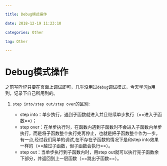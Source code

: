 ```yaml
---

title: Debug模式操作

date: 2018-12-19 11:23:10

categories: Other

tag: Other

---
```


# Debug模式操作

之前写PHP只要在页面上调试即可，几乎没用过`debug`调试模式，今天学习js用到，记录下自己所用到的。

1. `step into/step out/step over`的区别:

   * step into：单步执行，遇到子函数就进入并且继续单步执行（==进入子函数==）；
   * step over：在单步执行时，在函数内遇到子函数时不会进入子函数内单步执行，而是将子函数整个执行完再停止，也就是把子函数整个作为一步。有一点,经过我们简单的调试,在不存在子函数的情况下是和step into效果一样的（==越过子函数，但子函数会执行==）。
   * step out：当单步执行到子函数内时，用step out就可以执行完子函数余下部分，并返回到上一层函数（==跳出子函数==）。

   ​

